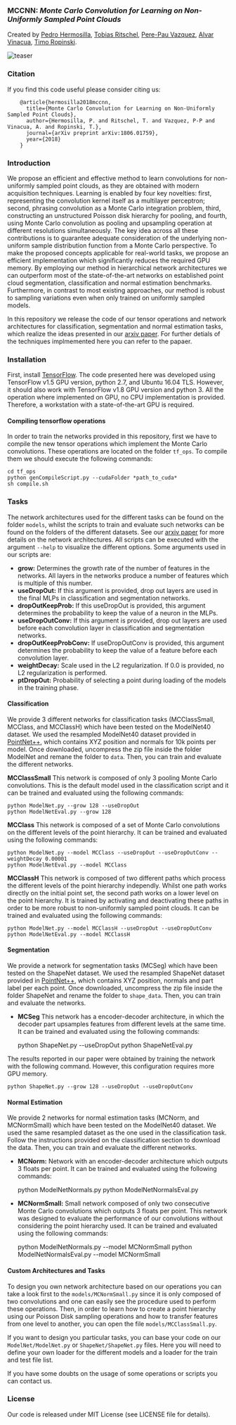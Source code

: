 ### MCCNN: *Monte Carlo Convolution for Learning on Non-Uniformly Sampled Point Clouds*
Created by <a href="https://www.uni-ulm.de/en/in/mi/institute/mi-mitarbeiter/pedro-hermosilla-casajus/" target="_blank">Pedro Hermosilla</a>, <a href="http://www.homepages.ucl.ac.uk/~ucactri/">Tobias Ritschel</a>, <a href="https://www.cs.upc.edu/~ppau/index.html" target="_blank">Pere-Pau Vazquez</a>, <a href="https://www.cs.upc.edu/~alvar/" target="_blank">Alvar Vinacua</a>, <a href="https://www.uni-ulm.de/in/mi/institut/mi-mitarbeiter/tr/" target="_blank">Timo Ropinski</a>.

![teaser](https://github.com/viscom-ulm/MCCNN/blob/master/teaser/Teaser.png)

### Citation
If you find this code useful please consider citing us:

        @article{hermosilla2018mccnn,
          title={Monte Carlo Convolution for Learning on Non-Uniformly Sampled Point Clouds},
          author={Hermosilla, P. and Ritschel, T. and Vazquez, P-P and Vinacua, A. and Ropinski, T.},
          journal={arXiv preprint arXiv:1806.01759},
          year={2018}
        }

### Introduction
We propose an efficient and effective method to learn convolutions for non-uniformly sampled point clouds, as they are obtained with modern acquisition techniques. Learning is enabled by four key novelties: first, representing the convolution kernel itself as a multilayer perceptron; second, phrasing convolution as a Monte Carlo integration problem, third, constructing an unstructured Poisson disk hierarchy for pooling, and fourth, using Monte Carlo convolution as pooling and upsampling operation at different resolutions simultaneously. The key idea across all these contributions is to guarantee adequate consideration of the underlying non-uniform sample distribution function from a Monte Carlo perspective. To make the proposed concepts applicable for real-world tasks, we propose an efficient implementation which significantly reduces the required GPU memory. By employing our method in hierarchical network architectures we can outperform most of the state-of-the-art networks on established point cloud segmentation, classification and normal estimation benchmarks. Furthermore, in contrast to most existing approaches, our method is robust to sampling variations even when only trained on uniformly sampled models.

In this repository we release the code of our tensor operations and network architectures for classification, segmentation and normal estimation tasks, which realize the ideas presented in our <a href="https://arxiv.org/abs/1806.01759">arxiv paper</a>. For further detials of the techniques implmemented here you can refer to the papaer.

### Installation
First, install <a href="https://www.tensorflow.org/install/">TensorFlow</a>. The code presented here was developed using TensorFlow v1.5 GPU version, python 2.7, and Ubuntu 16.04 TLS. However, it should also work with TensorFlow v1.8 GPU version and python 3. All the operation where implemented on GPU, no CPU implementation is provided. Therefore, a workstation with a state-of-the-art GPU is required.

#### Compiling tensorflow operations
In order to train the networks provided in this repository, first we have to compile the new tensor operations which implement the Monte Carlo convolutions. These operations are located on the folder `tf_ops`. To compile them we should execute the following commands:

    cd tf_ops
    python genCompileScript.py --cudaFolder *path_to_cuda*
    sh compile.sh


### Tasks
The network architectures used for the different tasks can be found on the folder `models`, whilst the scripts to train and evaluate such networks can be found on the folders of the different datasets.  See our <a href="https://arxiv.org/abs/1806.01759">arxiv paper</a> for more details on the network architectures. All scripts can be executed with the argument `--help` to visualize the different options. Some arguments used in our scripts are:

* **grow:** Determines the growth rate of the number of features in the networks. All layers in the networks produce a number of features which is multiple of this number.
* **useDropOut:** If this argument is provided, drop out layers are used in the final MLPs in classification and segmentation networks.
* **dropOutKeepProb:** If this useDropOut is provided, this argument determines the probability to keep the value of a neuron in the MLPs.
* **useDropOutConv:** If this argument is provided, drop out layers are used before each convolution layer in classification and segmentation networks.
* **dropOutKeepProbConv:** If useDropOutConv is provided, this argument determines the probability to keep the value of a feature before each convolution layer.
* **weightDecay:** Scale used in the L2 regularization. If 0.0 is provided, no L2 regularization is performed.
* **ptDropOut:** Probability of selecting a point during loading of the models in the training phase.

#### Classification
We provide 3 different networks for classification tasks (MCClassSmall, MCClass, and MCClassH) which have been tested on the ModelNet40 dataset. We used the resampled ModelNet40 dataset provided in <a href="https://github.com/charlesq34/pointnet2">PointNet++</a>, which contains XYZ position and normals for 10k points per model. Once downloaded, uncompress the zip file inside the folder ModelNet and remane the folder to `data`. Then, you can train and evaluate the different networks. 

**MCClassSmall** This network is composed of only 3 pooling Monte Carlo convolutions. This is the default model used in the classification script and it can be trained and evaluated using the following commands:

    python ModelNet.py --grow 128 --useDropOut
    python ModelNetEval.py --grow 128

**MCClass** This network is composed of a set of Monte Carlo convolutions on the different levels of the point hierarchy. It can be trained and evaluated using the following commands:
    
    python ModelNet.py --model MCClass --useDropOut --useDropOutConv --weightDecay 0.00001
    python ModelNetEval.py --model MCClass

**MCClassH** This network is composed of two different paths which process the different levels of the point hierarchy independly. Whilst one path works directly on the initial point set, the second path works on a lower level on the point hierarchy. It is trained by activating and deactivating these paths in order to be more robust to non-uniformly sampled point clouds. It can be trained and evaluated using the following commands:

    python ModelNet.py --model MCClassH --useDropOut --useDropOutConv 
    python ModelNetEval.py --model MCClassH

#### Segmentation
We provide a network for segmentation tasks (MCSeg) which have been tested on the ShapeNet dataset. We used the resampled ShapeNet dataset provided in <a href="https://github.com/charlesq34/pointnet2">PointNet++</a>, which contains XYZ position, normals and part label per each point. Once downloaded, uncompress the zip file inside the folder ShapeNet and rename the folder to `shape_data`. Then, you can train and evaluate the networks.

* **MCSeg** This network has a encoder-decoder architecture, in which the decoder part upsamples features from different levels at the same time. It can be trained and evaluated using the following commands:

    python ShapeNet.py --useDropOut
    python ShapeNetEval.py

The results reported in our paper were obtained by training the network with the following command. However, this configuration requires more GPU memory.

    python ShapeNet.py --grow 128 --useDropOut --useDropOutConv 

#### Normal Estimation
We provide 2 networks for normal estimation tasks (MCNorm, and MCNormSmall) which have been tested on the ModelNet40 dataset. We used the same resampled dataset as the one used in the classification task. Follow the instructions provided on the classification section to download the data. Then, you can train and evaluate the different networks.

* **MCNorm:** Network with an encoder-decoder architecture which outputs 3 floats per point. It can be trained and evaluated using the following commands:

    python ModelNetNormals.py
    python ModelNetNormalsEval.py

* **MCNormSmall:** Small network composed of only two consecutive Monte Carlo convolutions which outputs 3 floats per point. This network was designed to evaluate the performance of our convolutions without considering the point hierarchy used. It can be trained and evaluated using the following commands:

    python ModelNetNormals.py --model MCNormSmall
    python ModelNetNormalsEval.py --model MCNormSmall

#### Custom Architectures and Tasks
To design you own network architecture based on our operations you can take a look first to the `models/MCNormSmall.py` since it is only composed of two convolutions and one can easily see the procedure used to perform these operations. Then, in order to learn how to create a point hierarchy using our Poisson Disk sampling operations and how to transfer features from one level to another, you can open the file `models/MCClassSmall.py`. 

If you want to design you particular tasks, you can base your code on our `ModelNet/ModelNet.py` or `ShapeNet/ShapeNet.py` files. Here you will need to define your own loader for the different models and a loader for the train and test file list.

If you have some doubts on the usage of some operations or scripts you can contact us.

### License
Our code is released under MIT License (see LICENSE file for details).